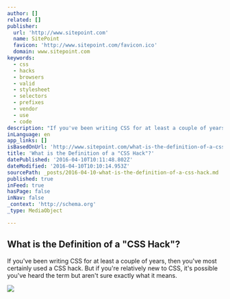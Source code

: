 ```yaml
---
author: []
related: []
publisher:
  url: 'http://www.sitepoint.com'
  name: SitePoint
  favicon: 'http://www.sitepoint.com/favicon.ico'
  domain: www.sitepoint.com
keywords:
  - css
  - hacks
  - browsers
  - valid
  - stylesheet
  - selectors
  - prefixes
  - vendor
  - use
  - code
description: "If you've been writing CSS for at least a couple of years, then you've most certainly used a CSS hack. But if you're relatively new to CSS, it's possible you've heard the term but aren't sure exactly what it means."
inLanguage: en
app_links: []
isBasedOnUrl: 'http://www.sitepoint.com/what-is-the-definition-of-a-css-hack/'
title: 'What is the Definition of a "CSS Hack"?'
datePublished: '2016-04-10T10:11:48.802Z'
dateModified: '2016-04-10T10:10:14.953Z'
sourcePath: _posts/2016-04-10-what-is-the-definition-of-a-css-hack.md
published: true
inFeed: true
hasPage: false
inNav: false
_context: 'http://schema.org'
_type: MediaObject

---
```

<article style=""><h1>What is the Definition of a "CSS Hack"?</h1><p>If you've been writing CSS for at least a couple of years, then you've most certainly used a CSS hack. But if you're relatively new to CSS, it's possible you've heard the term but aren't sure exactly what it means.</p><img src="http://dab1nmslvvntp.cloudfront.net/wp-content/uploads/2016/04/1459924015validator-options.png" /></article>